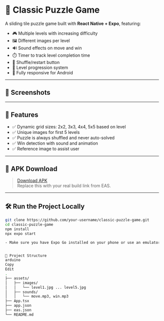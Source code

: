 # 🧩 Classic Puzzle Game

A sliding tile puzzle game built with **React Native + Expo**, featuring:

- 🎮 Multiple levels with increasing difficulty
- 🖼️ Different images per level
- 🔊 Sound effects on move and win
- ⏱️ Timer to track level completion time
- 🔄 Shuffle/restart button
- 🎉 Level progression system
- 📱 Fully responsive for Android

---

## 📸 Screenshots


---

## 🚀 Features

- ✅ Dynamic grid sizes: 2x2, 3x3, 4x4, 5x5 based on level
- ✅ Unique images for first 5 levels
- ✅ Puzzle is always shuffled and never auto-solved
- ✅ Win detection with sound and animation
- ✅ Reference image to assist user

---

## 📱 APK Download

> [Download APK](  )  
Replace this with your real build link from EAS.

---

## 🛠️ Run the Project Locally

```bash
git clone https://github.com/your-username/classic-puzzle-game.git
cd classic-puzzle-game
npm install
npx expo start

- Make sure you have Expo Go installed on your phone or use an emulator.


📁 Project Structure
arduino
Copy
Edit
.
├── assets/
│   ├── images/
│   │   └── level1.jpg ... level5.jpg
│   ├── sounds/
│   │   └── move.mp3, win.mp3
├── App.tsx
├── app.json
├── eas.json
└── README.md




